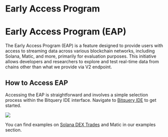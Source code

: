 # Early Access Program

# Early Access Program (EAP)

The Early Access Program (EAP) is a feature designed to provide users with access to streaming data across various blockchain networks, including Solana, Matic, and more, primarily for evaluation purposes. This initiative allows developers and researchers to explore and test real-time data from chains other than what we provide via V2 endpoint.

## How to Access EAP

Accessing the EAP is straightforward and involves a simple selection process within the Bitquery IDE interface. Navigate to [Bitquery IDE](https://ide.bitquery.io/?endpoint=https://streaming.bitquery.io/eap) to get started.

![](/img/ide/eap.png)


You can find examples on [Solana DEX Trades](/docs/examples/Solana/solana-dextrades.mdx) and Matic in our examples section.
